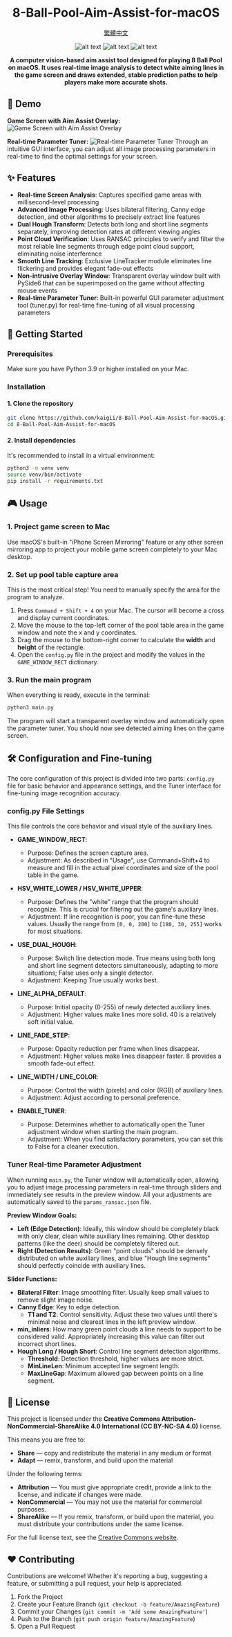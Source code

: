<div align="center">

# 8-Ball-Pool-Aim-Assist-for-macOS

[繁體中文](README.zh-TW.md)


![alt text](https://img.shields.io/badge/macOS-12.0%2B-blue)
![alt text](https://img.shields.io/badge/Python-3.9%2B-green)
![alt text](https://img.shields.io/badge/License-CC%20BY--NC--SA%204.0-lightgrey.svg)

**A computer vision-based aim assist tool designed for playing 8 Ball Pool on macOS. It uses real-time image analysis to detect white aiming lines in the game screen and draws extended, stable prediction paths to help players make more accurate shots.**

</div>

## 📸 Demo

**Game Screen with Aim Assist Overlay:**
![Game Screen with Aim Assist Overlay](https://github.com/user-attachments/assets/235f035f-c62a-4296-b3be-0e59e63aa2ff)

**Real-time Parameter Tuner:**
![Real-time Parameter Tuner](https://github.com/user-attachments/assets/2466d522-b804-441a-806f-cc8960a21d72)
Through an intuitive GUI interface, you can adjust all image processing parameters in real-time to find the optimal settings for your screen.

## ✨ Features

- **Real-time Screen Analysis**: Captures specified game areas with millisecond-level processing
- **Advanced Image Processing**: Uses bilateral filtering, Canny edge detection, and other algorithms to precisely extract line features
- **Dual Hough Transform**: Detects both long and short line segments separately, improving detection rates at different viewing angles
- **Point Cloud Verification**: Uses RANSAC principles to verify and filter the most reliable line segments through edge point cloud support, eliminating noise interference
- **Smooth Line Tracking**: Exclusive LineTracker module eliminates line flickering and provides elegant fade-out effects
- **Non-intrusive Overlay Window**: Transparent overlay window built with PySide6 that can be superimposed on the game without affecting mouse events
- **Real-time Parameter Tuner**: Built-in powerful GUI parameter adjustment tool (tuner.py) for real-time fine-tuning of all visual processing parameters

## 🚀 Getting Started

### Prerequisites
Make sure you have Python 3.9 or higher installed on your Mac.

### Installation

#### 1. Clone the repository
```bash
git clone https://github.com/kaigii/8-Ball-Pool-Aim-Assist-for-macOS.git
cd 8-Ball-Pool-Aim-Assist-for-macOS
```

#### 2. Install dependencies
It's recommended to install in a virtual environment:
```bash
python3 -m venv venv
source venv/bin/activate
pip install -r requirements.txt
```

## 🎮 Usage

### 1. Project game screen to Mac
Use macOS's built-in "iPhone Screen Mirroring" feature or any other screen mirroring app to project your mobile game screen completely to your Mac desktop.

### 2. Set up pool table capture area
This is the most critical step! You need to manually specify the area for the program to analyze.

1. Press `Command + Shift + 4` on your Mac. The cursor will become a cross and display current coordinates.
2. Move the mouse to the top-left corner of the pool table area in the game window and note the x and y coordinates.
3. Drag the mouse to the bottom-right corner to calculate the **width** and **height** of the rectangle.
4. Open the `config.py` file in the project and modify the values in the `GAME_WINDOW_RECT` dictionary.

### 3. Run the main program
When everything is ready, execute in the terminal:
```bash
python3 main.py
```

The program will start a transparent overlay window and automatically open the parameter tuner. You should now see detected aiming lines on the game screen.

## 🛠️ Configuration and Fine-tuning

The core configuration of this project is divided into two parts: `config.py` file for basic behavior and appearance settings, and the Tuner interface for fine-tuning image recognition accuracy.

### config.py File Settings
This file controls the core behavior and visual style of the auxiliary lines.

- **GAME_WINDOW_RECT**:
  - Purpose: Defines the screen capture area.
  - Adjustment: As described in "Usage", use Command+Shift+4 to measure and fill in the actual pixel coordinates and size of the pool table in the game.

- **HSV_WHITE_LOWER / HSV_WHITE_UPPER**:
  - Purpose: Defines the "white" range that the program should recognize. This is crucial for filtering out the game's auxiliary lines.
  - Adjustment: If line recognition is poor, you can fine-tune these values. Usually the range from `[0, 0, 200]` to `[180, 30, 255]` works for most situations.

- **USE_DUAL_HOUGH**:
  - Purpose: Switch line detection mode. True means using both long and short line segment detectors simultaneously, adapting to more situations; False uses only a single detector.
  - Adjustment: Keeping True usually works best.

- **LINE_ALPHA_DEFAULT**:
  - Purpose: Initial opacity (0-255) of newly detected auxiliary lines.
  - Adjustment: Higher values make lines more solid. 40 is a relatively soft initial value.

- **LINE_FADE_STEP**:
  - Purpose: Opacity reduction per frame when lines disappear.
  - Adjustment: Higher values make lines disappear faster. 8 provides a smooth fade-out effect.

- **LINE_WIDTH / LINE_COLOR**:
  - Purpose: Control the width (pixels) and color (RGB) of auxiliary lines.
  - Adjustment: Adjust according to personal preference.

- **ENABLE_TUNER**:
  - Purpose: Determines whether to automatically open the Tuner adjustment window when starting the main program.
  - Adjustment: When you find satisfactory parameters, you can set this to False for a cleaner execution.

### Tuner Real-time Parameter Adjustment
When running `main.py`, the Tuner window will automatically open, allowing you to adjust image processing parameters in real-time through sliders and immediately see results in the preview window. All your adjustments are automatically saved to the `params_ransac.json` file.

**Preview Window Goals:**
- **Left (Edge Detection)**: Ideally, this window should be completely black with only clear, clean white auxiliary lines remaining. Other desktop patterns (like the deer) should be completely filtered out.
- **Right (Detection Results)**: Green "point clouds" should be densely distributed on white auxiliary lines, and blue "Hough line segments" should perfectly coincide with auxiliary lines.

**Slider Functions:**
- **Bilateral Filter**: Image smoothing filter. Usually keep small values to remove slight image noise.
- **Canny Edge**: Key to edge detection.
  - **T1 and T2**: Control sensitivity. Adjust these two values until there's minimal noise and clearest lines in the left preview window.
- **min_inliers**: How many green point clouds a line needs to support to be considered valid. Appropriately increasing this value can filter out incorrect short lines.
- **Hough Long / Hough Short**: Control line segment detection algorithms.
  - **Threshold**: Detection threshold, higher values are more strict.
  - **MinLineLen**: Minimum accepted line segment length.
  - **MaxLineGap**: Maximum allowed gap between points on a line segment.

## 📄 License

This project is licensed under the **Creative Commons Attribution-NonCommercial-ShareAlike 4.0 International (CC BY-NC-SA 4.0)** license.

This means you are free to:
- **Share** — copy and redistribute the material in any medium or format
- **Adapt** — remix, transform, and build upon the material

Under the following terms:
- **Attribution** — You must give appropriate credit, provide a link to the license, and indicate if changes were made.
- **NonCommercial** — You may not use the material for commercial purposes.
- **ShareAlike** — If you remix, transform, or build upon the material, you must distribute your contributions under the same license.

For the full license text, see the [Creative Commons website](https://creativecommons.org/licenses/by-nc-sa/4.0/).

## ❤️ Contributing

Contributions are welcome! Whether it's reporting a bug, suggesting a feature, or submitting a pull request, your help is appreciated.

1. Fork the Project
2. Create your Feature Branch (`git checkout -b feature/AmazingFeature`)
3. Commit your Changes (`git commit -m 'Add some AmazingFeature'`)
4. Push to the Branch (`git push origin feature/AmazingFeature`)
5. Open a Pull Request

 